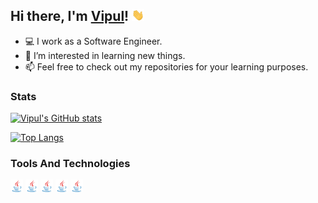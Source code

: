 ## Hi there, I'm [Vipul](https://github.com/vipul-kumar-singh/)! <img src="https://raw.githubusercontent.com/vipul-kumar-singh/vipul-kumar-singh/master/src/gif/wave.gif" width="20px">

- 💻 I work as a Software Engineer.
- 👀 I’m interested in learning new things.
- 📫 Feel free to check out my repositories for your learning purposes.

### Stats

[![Vipul's GitHub stats](https://github-readme-stats.vercel.app/api?username=vipul-kumar-singh&show_icons=true&theme=algolia)](https://github.com/vipul-kumar-singh/)

[![Top Langs](https://github-readme-stats.vercel.app/api/top-langs/?username=vipul-kumar-singh&show_icons=true&theme=algolia&layout=compact)](https://github.com/vipul-kumar-singh/)

### Tools And Technologies
<code><img height="20" src="https://raw.githubusercontent.com/vipul-kumar-singh/vipul-kumar-singh/master/src/logo/java.png" title="Java"></code>
<code><img height="20" src="https://raw.githubusercontent.com/vipul-kumar-singh/vipul-kumar-singh/master/src/logo/java.png" title="Java"></code>
<code><img height="20" src="https://raw.githubusercontent.com/vipul-kumar-singh/vipul-kumar-singh/master/src/logo/java.png" title="Java"></code>
<code><img height="20" src="https://raw.githubusercontent.com/vipul-kumar-singh/vipul-kumar-singh/master/src/logo/java.png" title="Java"></code>
<code><img height="20" src="https://raw.githubusercontent.com/vipul-kumar-singh/vipul-kumar-singh/master/src/logo/java.png" title="Java"></code>